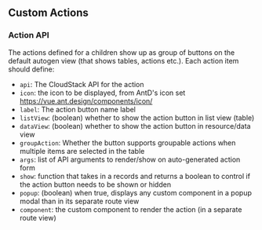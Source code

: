 ## Custom Actions

### Action API

The actions defined for a children show up as group of buttons on the default
autogen view (that shows tables, actions etc.). Each action item should define:

- `api`: The CloudStack API for the action
- `icon`: the icon to be displayed, from AntD's icon set https://vue.ant.design/components/icon/
- `label`: The action button name label
- `listView`: (boolean) whether to show the action button in list view (table)
- `dataView`: (boolean) whether to show the action button in resource/data view
- `groupAction`: Whether the button supports groupable actions when multiple
  items are selected in the table
- `args`: list of API arguments to render/show on auto-generated action form
- `show`: function that takes in a records and returns a boolean to control if
  the action button needs to be shown or hidden
- `popup`: (boolean) when true, displays any custom component in a popup modal
  than in its separate route view
- `component`: the custom component to render the action (in a separate route view)
